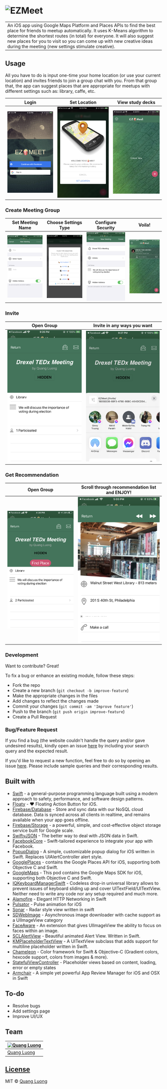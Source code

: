 # ![EZMeet](https://youtu.be/MR1hHU2ILzI)

<table>
<tr>
<td>
  An iOS app using Google Maps Platform and Places APIs to find the best place for friends to meetup automatically. It uses K-Means algorithm to determine the shortest routes (in total) for everyone. It will also suggest new places for you to visit so you can come up with new creative ideas during the meeting (new settings stimulate creative).
</td>
</tr>
</table>

## Usage
All you have to do is input one-time your home location (or use your current location) and invites friends to join a group chat with you. From that group that, the app can suggest places that are appropriate for meetups with different settings such as: library, caffe, etc.

Login | Set Location | View study decks
:-------------------------:|:-------------------------:|:-------------------------:
![](https://github.com/quanglddev/EZMeet/blob/media/login.PNG?raw=true) | ![](https://github.com/quanglddev/EZMeet/blob/media/set_location.PNG?raw=true) | ![](https://github.com/quanglddev/EZMeet/blob/media/home.PNG?raw=true)

### Create Meeting Group
Set Meeting Name | Choose Settings Type | Configure Security | Voila!
:-------------------------:|:-------------------------:|:-------------------------:|:-------------------------:
![](https://github.com/quanglddev/EZMeet/blob/media/create_1.PNG?raw=true) | ![](https://github.com/quanglddev/EZMeet/blob/media/create_2.PNG?raw=true) | ![](https://github.com/quanglddev/EZMeet/blob/media/create_3.PNG?raw=true) | ![](https://github.com/quanglddev/EZMeet/blob/media/create_4.PNG?raw=true)

### Invite
Open Group | Invite in any ways you want
:-------------------------:|:-------------------------:
![](https://github.com/quanglddev/EZMeet/blob/media/invite_1.PNG?raw=true) | ![](https://github.com/quanglddev/EZMeet/blob/media/invite_2.PNG?raw=true)

### Get Recommendation
Open Group | Scroll through recommendation list and ENJOY!
:-------------------------:|:-------------------------:
![](https://github.com/quanglddev/EZMeet/blob/media/suggest_2.PNG?raw=true) | ![](https://github.com/quanglddev/EZMeet/blob/media/suggest_3.PNG?raw=true)

### Development
Want to contribute? Great!

To fix a bug or enhance an existing module, follow these steps:

- Fork the repo
- Create a new branch (`git checkout -b improve-feature`)
- Make the appropriate changes in the files
- Add changes to reflect the changes made
- Commit your changes (`git commit -am 'Improve feature'`)
- Push to the branch (`git push origin improve-feature`)
- Create a Pull Request 

### Bug/Feature Request

If you find a bug (the website couldn't handle the query and/or gave undesired results), kindly open an issue [here](https://github.com/quanglddev/EZMeet/issues/new) by including your search query and the expected result.

If you'd like to request a new function, feel free to do so by opening an issue [here](https://github.com/quanglddev/EZMeet/issues/new). Please include sample queries and their corresponding results.

## Built with 

- [Swift](https://swift.org/) - a general-purpose programming language built using a modern approach to safety, performance, and software design patterns.
- [Floaty](https://github.com/kciter/Floaty) - ❤ Floating Action Button for iOS.
- [Firebase/Database](https://firebase.google.com/docs/database) - Store and sync data with our NoSQL cloud database. Data is synced across all clients in realtime, and remains available when your app goes offline.
- [Firebase/Storage](https://firebase.google.com/docs/storage) - a powerful, simple, and cost-effective object storage service built for Google scale. 
- [SwiftyJSON](https://github.com/SwiftyJSON/SwiftyJSON/) - The better way to deal with JSON data in Swift.
- [FacebookCore](https://cocoapods.org/pods/FacebookCore) - Swift-tailored experience to integrate your app with Facebook.
- [PopupDialog](https://github.com/Orderella/PopupDialog) - A simple, customizable popup dialog for iOS written in Swift. Replaces UIAlertController alert style.
- [GooglePlaces](https://cocoapods.org/pods/GooglePlaces) - contains the Google Places API for iOS, supporting both Objective C and
Swift.
- [GoogleMaps](https://cocoapods.org/pods/GoogleMaps) - This pod contains the Google Maps SDK for iOS, supporting both Objective C and
Swift.
- [IQKeyboardManagerSwift](https://github.com/hackiftekhar/IQKeyboardManager) - Codeless drop-in universal library allows to prevent issues of keyboard sliding up and cover UITextField/UITextView. Neither need to write any code nor any setup required and much more.
- [Alamofire](https://github.com/Alamofire/Alamofire) - Elegant HTTP Networking in Swift
- [Pulsator](https://github.com/shu223/Pulsator) - Pulse animation for iOS
- [Sonar](https://github.com/futuredapp/Sonar) - Radar style view written in swift
- [SDWebImage](https://github.com/SDWebImage/SDWebImage) - Asynchronous image downloader with cache support as a UIImageView category
- [FaceAware](https://github.com/BeauNouvelle/FaceAware) - An extension that gives UIImageView the ability to focus on faces within an image.
- [SCLAlertView](https://github.com/vikmeup/SCLAlertView-Swift/) - Beautiful animated Alert View. Written in Swift.
- [KMPlaceholderTextView](https://github.com/MoZhouqi/KMPlaceholderTextView) - A UITextView subclass that adds support for multiline placeholder written in Swift.
- [Chameleon](https://github.com/vicc/Chameleon) - Color framework for Swift & Objective-C (Gradient colors, hexcode support, colors from images & more).
- [StatefulViewController](https://github.com/aschuch/StatefulViewController) - Placeholder views based on content, loading, error or empty states
- [Armchair](https://github.com/UrbanApps/Armchair) - A simple yet powerful App Review Manager for iOS and OSX in Swift

## To-do
- Resolve bugs
- Add settings page
- Improve UI/UX

## Team
[![Quang Luong](https://avatars1.githubusercontent.com/u/42598512?s=460&u=95e4c6c1c0467858ffbf8df18eeefe6afb869cb7&v=4)](https://github.com/quanglddev) |
---|
[Quang Luong](https://github.com/quanglddev) |

## [License](https://github.com/quanglddev/EZMeet/blob/master/LICENSE.md)

MIT © [Quang Luong](https://github.com/quanglddev)